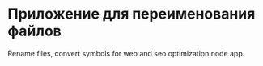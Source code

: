 # Приложение для переименования файлов 
Rename files, convert symbols for web and seo optimization node app.

